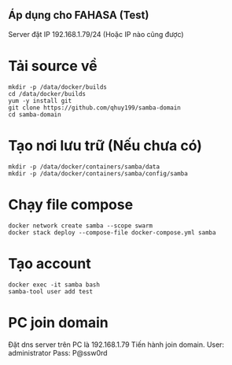 ## Áp dụng cho FAHASA (Test)
Server đặt IP 192.168.1.79/24 (Hoặc IP nào cũng được)

# Tải source về
```
mkdir -p /data/docker/builds
cd /data/docker/builds
yum -y install git
git clone https://github.com/qhuy199/samba-domain
cd samba-domain
```
# Tạo nơi lưu trữ (Nếu chưa có)
```
mkdir -p /data/docker/containers/samba/data
mkdir -p /data/docker/containers/samba/config/samba
```
# Chạy file compose
```
docker network create samba --scope swarm
docker stack deploy --compose-file docker-compose.yml samba
```
# Tạo account
```
docker exec -it samba bash
samba-tool user add test
```
# PC join domain
Đặt dns server trên PC là 192.168.1.79
Tiến hành join domain.
User: administrator
Pass: P@ssw0rd
